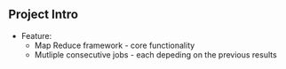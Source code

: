 ## Project Intro
 - Feature:
 	- Map Reduce framework - core functionality 
 	- Mutliple consecutive jobs  - each depeding on the previous results 
